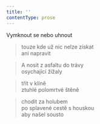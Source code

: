 ```yaml
---
title: ''
contentType: prose
---
```


>   

>   

Vymknout se nebo uhnout

> touze kde už nic nelze získat  
> ani napravit

> A nosit z asfaltu do trávy  
> osychající žížaly

> třít v klíně  
> ztuhlé polomrtvé štěně

> chodit za holubem  
> po splavené cestě s houskou  
> aby našel sousto
